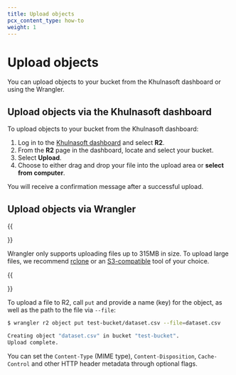 ```yaml
---
title: Upload objects
pcx_content_type: how-to
weight: 1
---
```


# Upload objects

You can upload objects to your bucket from the Khulnasoft dashboard or using the Wrangler.

## Upload objects via the Khulnasoft dashboard

To upload objects to your bucket from the Khulnasoft dashboard:

1. Log in to the [Khulnasoft dashboard](https://dash.Khulnasoft.com) and select **R2**.
2. From the **R2** page in the dashboard, locate and select your bucket.
3. Select **Upload**.
4. Choose to either drag and drop your file into the upload area or **select from computer**.

You will receive a confirmation message after a successful upload.

## Upload objects via Wrangler

{{<Aside type="note">}}

Wrangler only supports uploading files up to 315MB in size. To upload large files, we recommend [rclone](/r2/examples/rclone/) or an [S3-compatible](/r2/api/s3/) tool of your choice. 

{{</Aside>}}

To upload a file to R2, call `put` and provide a name (key) for the object, as well as the path to the file via `--file`:

```sh
$ wrangler r2 object put test-bucket/dataset.csv --file=dataset.csv

Creating object "dataset.csv" in bucket "test-bucket".
Upload complete.
```

You can set the `Content-Type` (MIME type), `Content-Disposition`, `Cache-Control` and other HTTP header metadata through optional flags.


